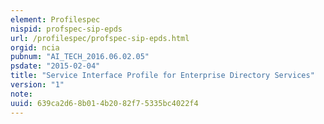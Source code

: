 ```yaml
---
element: Profilespec
nispid: profspec-sip-epds
url: /profilespec/profspec-sip-epds.html
orgid: ncia
pubnum: "AI_TECH_2016.06.02.05"
psdate: "2015-02-04"
title: "Service Interface Profile for Enterprise Directory Services"
version: "1"
note:
uuid: 639ca2d6-8b01-4b20-82f7-5335bc4022f4
---
```

